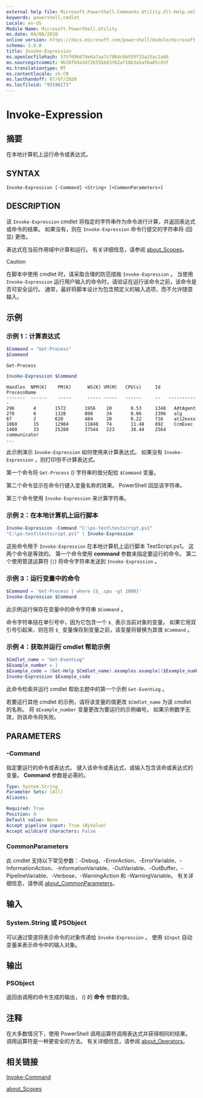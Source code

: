 ```yaml
---
external help file: Microsoft.PowerShell.Commands.Utility.dll-Help.xml
keywords: powershell,cmdlet
Locale: en-US
Module Name: Microsoft.PowerShell.Utility
ms.date: 04/08/2020
online version: https://docs.microsoft.com/powershell/module/microsoft.powershell.utility/invoke-expression?view=powershell-6&WT.mc_id=ps-gethelp
schema: 2.0.0
title: Invoke-Expression
ms.openlocfilehash: 575f696d74e6a7aa7cf864cbb559f15a25ac1a66
ms.sourcegitcommit: 9b28fb9a3d72655bb63f62af18b3a5af6a05cd3f
ms.translationtype: MT
ms.contentlocale: zh-CN
ms.lasthandoff: 07/07/2020
ms.locfileid: "93198171"
---
```

# Invoke-Expression

## 摘要
在本地计算机上运行命令或表达式。

## SYNTAX

```
Invoke-Expression [-Command] <String> [<CommonParameters>]
```

## DESCRIPTION

该 `Invoke-Expression` cmdlet 将指定的字符串作为命令进行计算，并返回表达式或命令的结果。 如果没有，则在 `Invoke-Expression` 命令行提交的字符串将 (回显) 更改。

表达式在当前作用域中计算和运行。 有关详细信息，请参阅 [about_Scopes](../Microsoft.PowerShell.Core/About/about_Scopes.md)。

> [!CAUTION]
> 在脚本中使用 cmdlet 时，请采取合理的防范措施 `Invoke-Expression` 。 当使用 `Invoke-Expression` 运行用户输入的命令时，请验证在运行该命令之前，该命令是否可安全运行。 通常，最好将脚本设计为包含预定义的输入选项，而不允许随意输入。

## 示例

### 示例 1：计算表达式

```powershell
$Command = "Get-Process"
$Command
```

```Output
Get-Process
```

```powershell
Invoke-Expression $Command
```

```Output
Handles  NPM(K)    PM(K)      WS(K) VM(M)   CPU(s)     Id   ProcessName
-------  ------    -----      ----- -----   ------     --   -----------
296       4       1572       1956    20       0.53     1348   AdtAgent
270       6       1328       800     34       0.06     2396   alg
67        2       620        484     20       0.22     716    ati2evxx
1060      15      12904      11840   74       11.48    892    CcmExec
1400      33      25280      37544   223      38.44    2564   communicator
...
```

此示例演示 `Invoke-Expression` 如何使用来计算表达式。 如果没有 `Invoke-Expression` ，则打印但不计算表达式。

第一个命令将 `Get-Process` () 字符串的值分配给 `$Command` 变量。

第二个命令显示在命令行键入变量名称的效果。 PowerShell 回显该字符串。

第三个命令使用 `Invoke-Expression` 来计算字符串。

### 示例 2：在本地计算机上运行脚本

```powershell
Invoke-Expression -Command "C:\ps-test\testscript.ps1"
"C:\ps-test\testscript.ps1" | Invoke-Expression
```

这些命令用于 `Invoke-Expression` 在本地计算机上运行脚本 TestScript.ps1。 这两个命令是等效的。 第一个命令使用 **command** 参数来指定要运行的命令。
第二个使用管道运算符 (`|`) 将命令字符串发送到 `Invoke-Expression` 。

### 示例 3：运行变量中的命令

```powershell
$Command = 'Get-Process | where {$_.cpu -gt 1000}'
Invoke-Expression $Command
```

此示例运行保存在变量中的命令字符串 `$Command` 。

命令字符串括在单引号中，因为它包含一个 `$_` 表示当前对象的变量。 如果它用双引号引起来，则在将 `$_` 变量保存到变量之前，该变量将替换为其值 `$Command` 。

### 示例 4：获取并运行 cmdlet 帮助示例

```powershell
$Cmdlet_name = "Get-EventLog"
$Example_number = 1
$Example_code = (Get-Help $Cmdlet_name).examples.example[($Example_number-1)].code
Invoke-Expression $Example_code
```

此命令检索并运行 cmdlet 帮助主题中的第一个示例 `Get-EventLog` 。

若要运行其他 cmdlet 的示例，请将该变量的值更改 `$Cmdlet_name` 为该 cmdlet 的名称。 将 `$Example_number` 变量更改为要运行的示例编号。 如果示例数字无效，则该命令将失败。

## PARAMETERS

### -Command

指定要运行的命令或表达式。 键入该命令或表达式，或输入包含该命或表达式的变量。 **Command** 参数是必需的。

```yaml
Type: System.String
Parameter Sets: (All)
Aliases:

Required: True
Position: 0
Default value: None
Accept pipeline input: True (ByValue)
Accept wildcard characters: False
```

### CommonParameters

此 cmdlet 支持以下常见参数：-Debug、-ErrorAction、-ErrorVariable、-InformationAction、-InformationVariable、-OutVariable、-OutBuffer、-PipelineVariable、-Verbose、-WarningAction 和 -WarningVariable。 有关详细信息，请参阅 [about_CommonParameters](../Microsoft.PowerShell.Core/About/about_CommonParameters.md)。

## 输入

### System.String 或 PSObject

可以通过管道将表示命令的对象传递给 `Invoke-Expression` 。
使用 `$Input` 自动变量来表示命令中的输入对象。

## 输出

### PSObject

返回由调用的命令生成的输出， () 的 **命令** 参数的值。

## 注释

在大多数情况下，使用 PowerShell 调用运算符调用表达式并获得相同的结果。
调用运算符是一种更安全的方法。 有关详细信息，请参阅 [about_Operators](../microsoft.powershell.core/about/about_operators.md#call-operator-)。

## 相关链接

[Invoke-Command](../Microsoft.PowerShell.Core/Invoke-Command.md)

[about_Scopes](../Microsoft.PowerShell.Core/About/about_Scopes.md)
